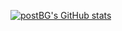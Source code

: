 [![postBG's GitHub stats](https://github-readme-stats.vercel.app/api?username=postBG&theme=transparent&show_icons=true)](https://github.com/postBG)
